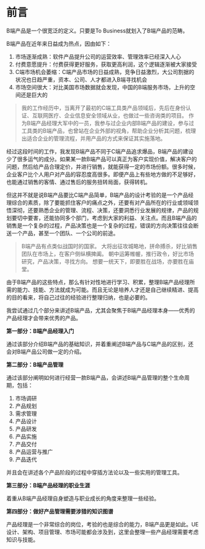 # 前言

B端产品是一个很宽泛的定义。只要是To Business就划入了B端产品的范畴。

B端产品在近年来日益成为热点，因由如下：

1. 市场逐渐成熟：软件产品提升公司的运营效率、管理效率已经深入人心
2. 付费意愿提升：付费获得更好服务，获取更高利润，这个逻辑逐渐被大家接受
3. C端市场机会萎缩：C端产品市场的日益成熟，竞争日益激烈，大公司割据的状况也日趋严重，资本、公司、人才都进入B端寻找机会
4. 市场空间很大：对比美国市场数据就会发现，中国的B端服务市场，上升的空间还是巨大的

> 我的工作经历中，当离开了最初的C端工具类产品领域后，先后在身份认证、互联网医疗、企业信息安全领域从业，也做过一些咨询类的项目。 作为B端产品经理大军中的一员，我参与过企业内部B端产品的建设，参与过工具类的B端产品，也曾站在企业外部的视角，帮助企业分析其问题，梳理出适合企业的管理流程，并用产品的方式来保证其实施落地。

经过这段时间的工作，我发现B端产品不同于C端产品追求爆品，B端产品的建设少了很多运气的成分。如果某一款B端产品可以真正为客户实现价值，解决客户的问题，然后给产品合理定价，并进行销售，就能获得一定的市场份额。很多时候，企业客户比个人用户对产品的容忍度高很多。即便产品上有些地方做的不足够好，也能通过销售的客情、通过售后的服务扭转局面，获得转机。

但这并不就是说B端产品要比C端产品简单，B端产品的设计考验的是一个产品经理综合的素质，除了要能抓住客户的痛点之外，还要有对产品所在的行业或领域领悟深彻，还要熟悉企业的管理、流程、决策，还要洞悉行业发展的规律，产品的规划要切中要害，还能协同多个部门，考虑到大家的利益、关注点。而且B端产品的销售是一个复杂的过程，产品决策也是一个复杂的过程，错误的方向决策往往会断送一个产品，甚至一个团队、一个公司的前途。

> B端产品有点类似战国时的国家。 大将出征攻城略地，拼命搏杀，好比销售团队在市场上，在客户侧纵横捭阖。 朝中运筹帷幄，推行政令，好比市场研究，产品决策，寻找方向。 想要一统天下，即要胜在战场，亦要胜在庙堂。

由于B端产品的这些特点，那么有针对性地进行学习、积累，整理B端产品经理所需的能力、技能、方法就成为可能。而且无论是培养人才还是自己继续精进、提高的目的看来，将自己过往的经验进行整理归纳，也是必要的。

我尝试通过几个部分来讲述B端产品，尤其会聚焦于B端产品经理本身——优秀的产品经理才会带来优秀的产品。

**第一部分：B端产品经理入门**

通过该部分介绍B端产品的基础知识，并着重阐述B端产品与C端产品的区别，还会对B端产品公司做一定的介绍。

**第二部分：B端产品管理**

通过该部分阐明如何进行经营一款B端产品，会讲述B端产品管理的整个生命周期，包括：

1. 市场调研
2. 产品规划
3. 需求管理
4. 产品设计
5. 产品研发
6. 产品实施
7. 产品交付
8. 产品运营与推广
9. 产品迭代

并且会在讲述各个产品阶段的过程中穿插方法论以及一些实用的管理工具。

**第三部分：B端产品经理的职业生涯**

着重从B端产品经理自身塑造与职业成长的角度来整理一些经验。

**第四部分：做好产品管理需要涉猎的知识图谱**

产品经理是一个非常综合的岗位，考验的也是综合的能力，B端产品更是如此。UE设计、架构、项目管理、市场可能都会涉及到，这里会整理一些产品经理需要考虑知识与技能。


